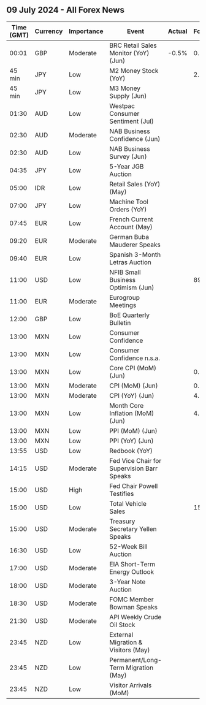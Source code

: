 ## 09 July 2024 - All Forex News

| Time (GMT) | Currency | Importance | Event | Actual | Forecast | Previous |
|------|----------|------------|-------|--------|----------|----------|
| 00:01 | GBP | Moderate | BRC Retail Sales Monitor (YoY) (Jun) | -0.5% | 0.2% | 0.4% |
| 45 min | JPY | Low | M2 Money Stock (YoY) |  | 2.0% | 1.9% |
| 45 min | JPY | Low | M3 Money Supply (Jun) |  |  | 2,173.4B |
| 01:30 | AUD | Low | Westpac Consumer Sentiment (Jul) |  |  | 1.7% |
| 02:30 | AUD | Moderate | NAB Business Confidence (Jun) |  |  | -3 |
| 02:30 | AUD | Low | NAB Business Survey (Jun) |  |  | 6 |
| 04:35 | JPY | Low | 5-Year JGB Auction |  |  | 0.512% |
| 05:00 | IDR | Low | Retail Sales (YoY) (May) |  |  | -2.7% |
| 07:00 | JPY | Low | Machine Tool Orders (YoY) |  |  | 4.2% |
| 07:45 | EUR | Low | French Current Account (May) |  |  | -1.80B |
| 09:20 | EUR | Moderate | German Buba Mauderer Speaks |  |  |  |
| 09:40 | EUR | Low | Spanish 3-Month Letras Auction |  |  | 3.374% |
| 11:00 | USD | Low | NFIB Small Business Optimism (Jun) |  | 89.9 | 90.5 |
| 11:00 | EUR | Moderate | Eurogroup Meetings |  |  |  |
| 12:00 | GBP | Low | BoE Quarterly Bulletin |  |  |  |
| 13:00 | MXN | Low | Consumer Confidence |  |  | 46.7 |
| 13:00 | MXN | Low | Consumer Confidence n.s.a. |  |  | 46.7 |
| 13:00 | MXN | Low | Core CPI (MoM) (Jun) |  | 0.24% | 0.17% |
| 13:00 | MXN | Moderate | CPI (MoM) (Jun) |  | 0.24% | -0.19% |
| 13:00 | MXN | Moderate | CPI (YoY) (Jun) |  | 4.84% | 4.69% |
| 13:00 | MXN | Low | Month Core Inflation (MoM) (Jun) |  | 4.15% | 4.21% |
| 13:00 | MXN | Low | PPI (MoM) (Jun) |  |  | 0.40% |
| 13:00 | MXN | Low | PPI (YoY) (Jun) |  |  | 3.30% |
| 13:55 | USD | Low | Redbook (YoY) |  |  | 5.8% |
| 14:15 | USD | Moderate | Fed Vice Chair for Supervision Barr Speaks |  |  |  |
| 15:00 | USD | High | Fed Chair Powell Testifies |  |  |  |
| 15:00 | USD | Low | Total Vehicle Sales |  | 15.80M | 15.90M |
| 15:00 | USD | Moderate | Treasury Secretary Yellen Speaks |  |  |  |
| 16:30 | USD | Low | 52-Week Bill Auction |  |  | 4.915% |
| 17:00 | USD | Moderate | EIA Short-Term Energy Outlook |  |  |  |
| 18:00 | USD | Moderate | 3-Year Note Auction |  |  | 4.659% |
| 18:30 | USD | Moderate | FOMC Member Bowman Speaks |  |  |  |
| 21:30 | USD | Moderate | API Weekly Crude Oil Stock |  |  | -9.163M |
| 23:45 | NZD | Low | External Migration & Visitors (May) |  |  | 1.70% |
| 23:45 | NZD | Low | Permanent/Long-Term Migration (May) |  |  | 7,380 |
| 23:45 | NZD | Low | Visitor Arrivals (MoM) |  |  | -9.4% |
